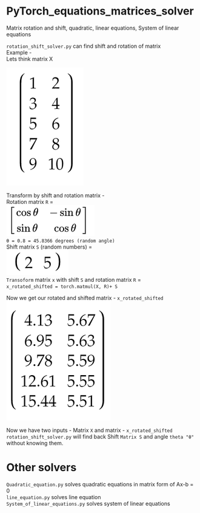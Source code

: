 # PyTorch_equations_matrices_solver
Matrix rotation and shift, quadratic, linear equations, System of linear equations<br/>

`rotation_shift_solver.py` can find shift and rotation of matrix<br/>
Example - <br/>
Lets think matrix X<br/>

![Matrix x](https://github.com/Samuel-Bachorik/PyTorch_equations_matrices_solver/blob/master/Images/Matrix%20x.PNG)<br/>

Transform by shift and rotation matrix - <br/>
Rotation matrix `R` =<br/>
![Matrix xR](https://github.com/Samuel-Bachorik/PyTorch_equations_matrices_solver/blob/master/Images/Rotation%20matrix.PNG)<br/>
`θ = 0.8 = 45.8366 degrees (random angle)`<br/>
Shift matrix `S` (random numbers) =<br/>
![Matrix S](https://github.com/Samuel-Bachorik/PyTorch_equations_matrices_solver/blob/master/Images/shift%20matrix.PNG)<br/>
`Transoform` matrix `x` with shift `S` and rotation matrix `R` =<br/>
`x_rotated_shifted = torch.matmul(X, R)+ S`<br/>

Now we get our rotated and shifted matrix - `x_rotated_shifted`<br/>
![Matrix rotated_shifted](https://github.com/Samuel-Bachorik/PyTorch_equations_matrices_solver/blob/master/Images/Matrix%20rotated%20shifted.PNG)<br/>

Now we have two inputs - Matrix `X` and matrix - `x_rotated_shifted`<br/>
`rotation_shift_solver.py` will find back Shift `Matrix S` and angle `theta "θ"` without knowing them.

# Other solvers
`Quadratic_equation.py` solves quadratic equations in matrix form of Ax-b = 0<br/>
`line_equation.py` solves line equation<br/>
`System_of_linear_equations.py` solves system of linear equations<br/>


